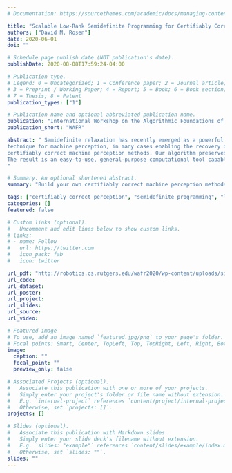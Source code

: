 ```yaml
---
# Documentation: https://sourcethemes.com/academic/docs/managing-content/

title: "Scalable Low-Rank Semidefinite Programming for Certifiably Correct Machine Perception"
authors: ["David M. Rosen"]
date: 2020-06-01
doi: ""

# Schedule page publish date (NOT publication's date).
publishDate: 2020-08-08T17:59:24-04:00

# Publication type.
# Legend: 0 = Uncategorized; 1 = Conference paper; 2 = Journal article;
# 3 = Preprint / Working Paper; 4 = Report; 5 = Book; 6 = Book section;
# 7 = Thesis; 8 = Patent
publication_types: ["1"]

# Publication name and optional abbreviated publication name.
publication: "International Workshop on the Algorithmic Foundations of Robotics"
publication_short: "WAFR"

abstract: " Semidefinite relaxation has recently emerged as a powerful
technique for machine perception, in many cases enabling the recovery of *certifiably globally optimal* solutions of generally-intractable nonconvex estimation problems. However, the high computational cost of standard interior-point methods for semidefinite optimization prevents these algorithms from scaling effectively to the high-dimensional problems frequently encountered in machine perception tasks. To address this challenge, in this paper we present an efficient algorithm for solving the large-scale but *low-rank* semidefinite relaxations that underpin current
certifiably correct machine perception methods. Our algorithm preserves the scalability of current state-of-the-art low-rank semidefinite optimizers that are *custom-built* for the geometry of specific machine perception problems, but generalizes to a broad class of convex programs over spectrahedral sets *without* the need for detailed manual analysis or design.
The result is an easy-to-use, general-purpose computational tool capable of supporting the development and deployment of a broad class of novel certifiably correct machine perception methods.
"

# Summary. An optional shortened abstract.
summary: "Build your own certifiably correct machine perception methods"

tags: ["certifiably correct perception", "semidefinite programming", "low-rank semidefinite programming", "convex relaxation"]
categories: []
featured: false

# Custom links (optional).
#   Uncomment and edit lines below to show custom links.
# links:
# - name: Follow
#   url: https://twitter.com
#   icon_pack: fab
#   icon: twitter

url_pdf: "http://robotics.cs.rutgers.edu/wafr2020/wp-content/uploads/sites/7/2020/05/WAFR_2020_FV_84.pdf"
url_code:
url_dataset:
url_poster:
url_project:
url_slides:
url_source:
url_video:

# Featured image
# To use, add an image named `featured.jpg/png` to your page's folder. 
# Focal points: Smart, Center, TopLeft, Top, TopRight, Left, Right, BottomLeft, Bottom, BottomRight.
image:
  caption: ""
  focal_point: ""
  preview_only: false

# Associated Projects (optional).
#   Associate this publication with one or more of your projects.
#   Simply enter your project's folder or file name without extension.
#   E.g. `internal-project` references `content/project/internal-project/index.md`.
#   Otherwise, set `projects: []`.
projects: []

# Slides (optional).
#   Associate this publication with Markdown slides.
#   Simply enter your slide deck's filename without extension.
#   E.g. `slides: "example"` references `content/slides/example/index.md`.
#   Otherwise, set `slides: ""`.
slides: ""
---
```

